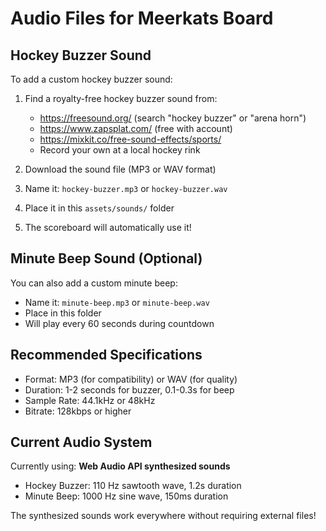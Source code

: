 # Audio Files for Meerkats Board

## Hockey Buzzer Sound

To add a custom hockey buzzer sound:

1. Find a royalty-free hockey buzzer sound from:
   - https://freesound.org/ (search "hockey buzzer" or "arena horn")
   - https://www.zapsplat.com/ (free with account)
   - https://mixkit.co/free-sound-effects/sports/
   - Record your own at a local hockey rink

2. Download the sound file (MP3 or WAV format)

3. Name it: `hockey-buzzer.mp3` or `hockey-buzzer.wav`

4. Place it in this `assets/sounds/` folder

5. The scoreboard will automatically use it!

## Minute Beep Sound (Optional)

You can also add a custom minute beep:
- Name it: `minute-beep.mp3` or `minute-beep.wav`
- Place in this folder
- Will play every 60 seconds during countdown

## Recommended Specifications

- Format: MP3 (for compatibility) or WAV (for quality)
- Duration: 1-2 seconds for buzzer, 0.1-0.3s for beep
- Sample Rate: 44.1kHz or 48kHz
- Bitrate: 128kbps or higher

## Current Audio System

Currently using: **Web Audio API synthesized sounds**
- Hockey Buzzer: 110 Hz sawtooth wave, 1.2s duration
- Minute Beep: 1000 Hz sine wave, 150ms duration

The synthesized sounds work everywhere without requiring external files!

